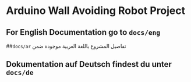 # Arduino Wall Avoiding Robot Project
## For English Documentation go to `docs/eng`

##`docs/ar` تفاصيل المشروع باللغة العربية موجودة ضمن 

## Dokumentation auf Deutsch findest du unter `docs/de`